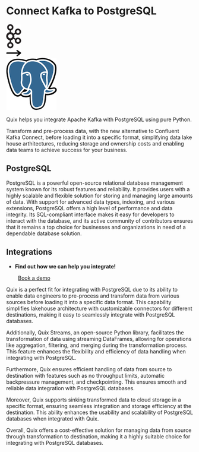 # Connect Kafka to PostgreSQL

<div class="connect-images cards blog-grid-card" markdown>
<div>
<img src="../images/kafka_logo.png" width="40px" />
</div>
<div>
<img src="../images/arrow.svg" width="40px" />
</div>
<div>
<img src="./images/postgresql_1.jpg" />
</div>
</div>

Quix helps you integrate Apache Kafka with PostgreSQL using pure Python.

Transform and pre-process data, with the new alternative to Confluent Kafka Connect, before loading it into a specific format, simplifying data lake house arthitectures, reducing storage and ownership costs and enabling data teams to achieve success for your business.

## PostgreSQL

PostgreSQL is a powerful open-source relational database management system known for its robust features and reliability. It provides users with a highly scalable and flexible solution for storing and managing large amounts of data. With support for advanced data types, indexing, and various extensions, PostgreSQL offers a high level of performance and data integrity. Its SQL-compliant interface makes it easy for developers to interact with the database, and its active community of contributors ensures that it remains a top choice for businesses and organizations in need of a dependable database solution.

## Integrations

<div class="grid cards" markdown>

- __Find out how we can help you integrate!__

    <a class="md-button md-button--primary" href="https://share.hsforms.com/1iW0TmZzKQMChk0lxd_tGiw4yjw2?__hstc=175542013.2303933fbd746c0ac86d9ccbe9bc9100.1728383268831.1729603416735.1729620918855.31&__hssc=175542013.1.1729620918855&__hsfp=2132701734" target="_blank" style="margin:.5rem;">Book a demo</a>

</div>


Quix is a perfect fit for integrating with PostgreSQL due to its ability to enable data engineers to pre-process and transform data from various sources before loading it into a specific data format. This capability simplifies lakehouse architecture with customizable connectors for different destinations, making it easy to seamlessly integrate with PostgreSQL databases.

Additionally, Quix Streams, an open-source Python library, facilitates the transformation of data using streaming DataFrames, allowing for operations like aggregation, filtering, and merging during the transformation process. This feature enhances the flexibility and efficiency of data handling when integrating with PostgreSQL.

Furthermore, Quix ensures efficient handling of data from source to destination with features such as no throughput limits, automatic backpressure management, and checkpointing. This ensures smooth and reliable data integration with PostgreSQL databases.

Moreover, Quix supports sinking transformed data to cloud storage in a specific format, ensuring seamless integration and storage efficiency at the destination. This ability enhances the usability and scalability of PostgreSQL databases when integrated with Quix.

Overall, Quix offers a cost-effective solution for managing data from source through transformation to destination, making it a highly suitable choice for integrating with PostgreSQL databases.


